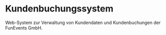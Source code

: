 # Kundenbuchungssystem

Web-System zur Verwaltung von Kundendaten und Kundenbuchungen der FunEvents GmbH.
